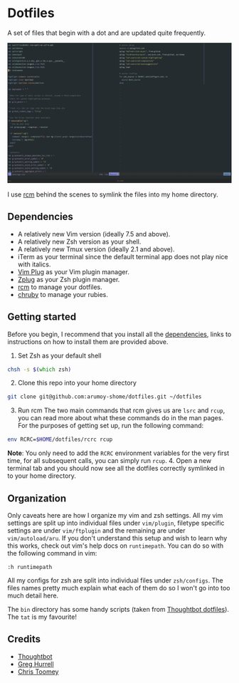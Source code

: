 # Dotfiles #

A set of files that begin with a dot and are updated quite frequently.

![Vim inside Tmux inside iTerm](looks.png)

I use [rcm](https://github.com/thoughtbot/rcm) behind the scenes to symlink the
files into my home directory.

## Dependencies ##

* A relatively new Vim version (ideally 7.5 and above).
* A relatively new Zsh version as your shell.
* A relatively new Tmux version (ideally 2.1 and above).
* iTerm as your terminal since the default terminal app does not play nice with
  italics.
* [Vim Plug](https://github.com/junegunn/vim-plug/) as your Vim plugin manager.
* [Zplug](https://github.com/zplug/zplug) as your Zsh plugin manager.
* [rcm](https://github.com/thoughtbot/rcm) to manage your dotfiles.
* [chruby](https://github.com/postmodern/chruby) to manage your rubies.

## Getting started ##

Before you begin, I recommend that you install all the [dependencies](#dependencies),
links to instructions on how to install them are provided above.

1. Set Zsh as your default shell
```zsh
chsh -s $(which zsh)
```
2. Clone this repo into your home directory
```zsh
git clone git@github.com:arumoy-shome/dotfiles.git ~/dotfiles
```
3. Run rcm
The two main commands that rcm gives us are `lsrc` and `rcup`, you can read more
about what these commands do in the man pages. For the purposes of getting set
up, run the following command:
```zsh
env RCRC=$HOME/dotfiles/rcrc rcup
```
**Note**: You only need to add the `RCRC` environment variables for the very
first time, for all subsequent calls, you can simply run `rcup`.
4. Open a new terminal tab and you should now see all the dotfiles correctly
   symlinked in to your home directory.

## Organization ##

Only caveats here are how I organize my vim and zsh settings. All my vim
settings are split up into individual files under `vim/plugin`, filetype
specific settings are under `vim/ftplugin` and the remaining are under
`vim/autoload/aru`. If you don't understand this setup and wish to learn why
this works, check out vim's help docs on `runtimepath`. You can do so with the
following command in vim:

```vimscript
:h runtimepath
```

All my configs for zsh are split into individual files under `zsh/configs`. The
files names pretty much explain what each of them do so I won't go into too much
detail here.

The `bin` directory has some handy scripts (taken from [Thoughtbot
dotfiles](https://github.com/thoughtbot/dotfiles/tree/master/bin)). The `tat` is
my favourite!

## Credits ##

* [Thoughtbot](https://github.com/thoughtbot/dotfiles)
* [Greg Hurrell](https://github.com/wincent/wincent)
* [Chris Toomey](https://github.com/christoomey/dotfiles)
